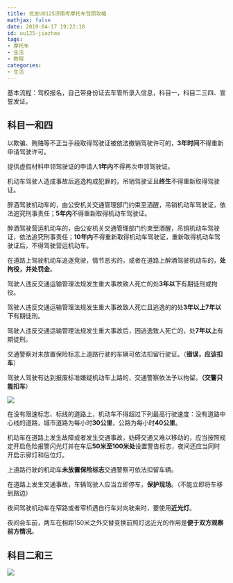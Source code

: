 ```yaml
---
title: 优友UU125济南考摩托车驾照攻略
mathjax: false
date: 2019-04-17 19:22:18
id: uu125-jiazhao
tags:
- 摩托车
- 生活
- 教程
categories:
- 生活
---
```


基本流程：驾校报名，自己带身份证去车管所录入信息，科目一，科目二三四、宣誓发证。

<!---more--->

## 科目一和四

以欺骗、贿赂等不正当手段取得驾驶证被依法撤销驾驶许可的，**3年时间**不得重新申请驾驶许可。

提供虚假材料申领驾驶证的申请人**1年内**不得再次申领驾驶证。

机动车驾驶人造成事故后逃逸构成犯罪的，吊销驾驶证且**终生**不得重新取得驾驶证。

醉酒驾驶机动车的，由公安机关交通管理部门约束至酒醒，吊销机动车驾驶证，依法追究刑事责任；**5年内**不得重新取得机动车驾驶证。

醉酒驾驶营运机动车的，由公安机关交通管理部门约束至酒醒，吊销机动车驾驶证，依法追究刑事责任；**10年内**不得重新取得机动车驾驶证，重新取得机动车驾驶证后，不得驾驶营运机动车。

在道路上驾驶机动车追逐竞驶，情节恶劣的，或者在道路上醉酒驾驶机动车的，**处拘役，并处罚金**。

驾驶人违反交通运输管理法规发生重大事故致人死亡的处**3年以下**有期徒刑或拘役。 

驾驶人违反交通运输管理法规发生重大事故致人死亡且逃逸的的处**3年以上7年以下**有期徒刑。

驾驶人违反交通运输管理法规发生重大事故后，因逃逸致人死亡的，处**7年以上**有期徒刑。

交通警察对未放置保险标志上道路行驶的车辆可依法扣留行驶证。（**错误，应该扣车**）

 驾驶人驾驶有达到报废标准嫌疑机动车上路的，交通警察依法予以拘留。**（交警只能扣车**）

 ![](https://zymin-1255632454.cos.ap-shanghai.myqcloud.com/0newblog/1555502283964.png)

在没有限速标志、标线的道路上，机动车不得超过下列最高行驶速度：没有道路中心线的道路，城市道路为每小时**30公里**，公路为每小时**40公里**。

机动车在道路上发生故障或者发生交通事故，妨碍交通又难以移动的，应当按照规定开启危险报警闪光灯并在车后**50米至100米处**设置警告标志，夜间还应当同时开启示廓灯和后位灯。 

上道路行驶的机动车**未放置保险标志**交通警察可依法扣留车辆。

在道路上发生交通事故，车辆驾驶人应当立即停车，**保护现场**。（不能立即将车移到路边）

夜间驾驶机动车在窄路或者窄桥遇自行车对向驶来时，要使用**近光灯**。

夜间会车前，两车在相距150米之外交替变换前照灯远近光的作用是**便于双方观察前方情况**。

## 科目二和三

![](https://zymin-1255632454.cos.ap-shanghai.myqcloud.com/0newblog/%E6%91%A9%E6%89%98%E8%BD%A6%E8%80%83%E8%AF%95%E6%80%BB%E7%BB%93.png)


